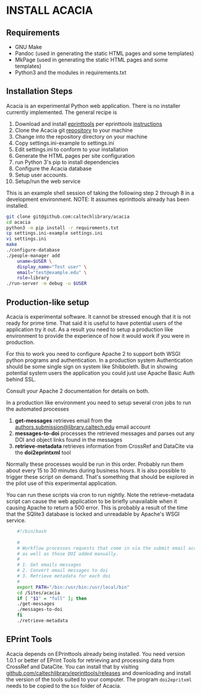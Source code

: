 INSTALL ACACIA
==============

Requirements
------------

- GNU Make
- Pandoc (used in generating the static HTML pages and some templates)
- MkPage (used in generating the static HTML pages and some templates)
- Python3 and the modules in requirements.txt

Installation Steps
------------------

Acacia is an experimental Python web application.  There is no installer
currently implemented. The general recipe is

1. Download and install [eprinttools](https://github.com/caltechlibrary/eprinttools/releases) per eprinttools [instructions](https://github.com/caltechlibrary/eprinttools/blob/main/INSTALL.md)
2. Clone the Acacia git [repository](https://github.com/caltechlibrary/acacia) to your machine
3. Change into the repository directory on your machine
4. Copy settings.ini-example to settings.ini
5. Edit settings.ini to conform to your installation
6. Generate the HTML pages per site configuration
7. run Python 3's pip to install dependencies
8. Configure the Acacia database
9. Setup user accounts.
10. Setup/run the web service

This is an example shell session of taking the following step 2 through
8 in a development environment.  NOTE: It assumes eprinttools already
has been installed.

```bash
git clone git@github.com:caltechlibrary/acacia
cd acacia
python3 -m pip install -r requirements.txt
cp settings.ini-example settings.ini
vi settings.ini
make
./configure-database
./people-manager add 
    uname=$USER \
    display_name="Test user" \
    email="test@example.edu" \
    role=library
./run-server -m debug -u $USER
```


Production-like setup
---------------------

Acacia is experimental software. It cannot be stressed enough that it
is not ready for prime time. That said it is useful to have potential
users of the application try it out. As a result you need to setup a
production like environment to provide the experience of how it would
work if you were in production.

For this to work you need to configure Apache 2 to support both WSGI
python programs and authentication. In a production system Authentication
should be some single sign on system like Shibboleth. But in showing
potential system users the application you could just use Apache Basic Auth
behind SSL.

Consult your Apache 2 documentation for details on both.

In a production like environment you need to setup several cron jobs
to run the automated processes

1. __get-messages__ retrieves email from the authors.submission@library.caltech.edu email account
2. __messages-to-doi__ processes the retrieved messages and parses out any DOI and object links found in the messages
3. __retrieve-metadata__ retrieves information from CrossRef and DataCite via the __doi2eprintxml__ tool
 
Normally these processes would be run in this order. Probably run them about every 15 to 30 minutes during business hours.  It is also possible to trigger these script on demand. That's something that should be explored in the pilot use of this experimental application.

You can run these scripts via cron to run nightly. Note the retrieve-metadata script can cause the web application to be briefly unavailable when it causing Apache to return a 500 error. This is probably a result of the time that the SQlite3 database is locked and unreadable by Apache's WSGI service.

```bash
    #!/bin/bash
    
    #
    # Workflow processes requests that come in via the submit email account
    # as well as those DOI added manually. 
    #
    # 1. Get emails messages
    # 2. Convert email messages to doi
    # 3. Retrieve metadata for each doi
    #
    export PATH="/bin:/usr/bin:/usr/local/bin"
    cd /Sites/acacia
    if [ "$1" = "full" ]; then
    ./get-messages
    ./messages-to-doi
    fi
    ./retrieve-metadata
```

EPrint Tools
------------

Acacia depends on EPrinttools already being installed.
You need version 1.0.1 or better of EPrint Tools for retrieving
and processing data from CrossRef and DataCite. You can install
that by visiting [github.com/caltechlibrary/eprinttools/releases](https://github.com/caltechlibrary/eprinttools/releases) and downloading
and install the version of the tools suited to your computer.
The program `doi2epritxml` needs to be copied to the `bin` folder
of Acacia.


